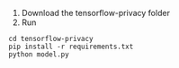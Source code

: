 1. Download the tensorflow-privacy folder
2. Run
```
cd tensorflow-privacy
pip install -r requirements.txt
python model.py
```

